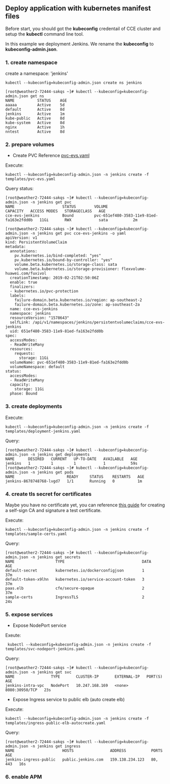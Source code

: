 ## Deploy application with kubernetes manifest files

Before start, you should got the **kubeconfig** credentail of CCE cluster and setup the **kubectl** command line tool.

In this example we deployment Jenkins. 
We rename the **kubeconfig** to **kubeconfig-admin.json**.

### 1. create namespace

create a namespace: 'jenkins'

```
kubectl --kubeconfig=kubeconfig-admin.json create ns jenkins
```

```
[root@weather2-72444-sakqs ~]# kubectl --kubeconfig=kubeconfig-admin.json get ns
NAME          STATUS    AGE
aaaaa         Active    5d
default       Active    8d
jenkins       Active    1m
kube-public   Active    8d
kube-system   Active    8d
nginx         Active    1h
nntest        Active    8d

```

### 2. prepare volumes 

- Create PVC
Reference [pvc-evs.yaml](templates/pvc-evs.yaml)

Execute:

```
kubectl --kubeconfig=kubeconfig-admin.json -n jenkins create -f templates/pvc-evs.yaml
```

Query status:

```
[root@weather2-72444-sakqs ~]# kubectl --kubeconfig=kubeconfig-admin.json -n jenkins get pvc
NAME                     STATUS        VOLUME                                     CAPACITY   ACCESS MODES   STORAGECLASS   AGE
cce-evs-jenkins          Bound         pvc-651ef480-3583-11e9-81ed-fa163e2fdd0b   11Gi       RWX            sata           2m

[root@weather2-72444-sakqs ~]# kubectl --kubeconfig=kubeconfig-admin.json -n jenkins get pvc cce-evs-jenkins -o yaml
apiVersion: v1
kind: PersistentVolumeClaim
metadata:
  annotations:
    pv.kubernetes.io/bind-completed: "yes"
    pv.kubernetes.io/bound-by-controller: "yes"
    volume.beta.kubernetes.io/storage-class: sata
    volume.beta.kubernetes.io/storage-provisioner: flexvolume-huawei.com/fuxivol
  creationTimestamp: 2019-02-21T02:50:06Z
  enable: true
  finalizers:
  - kubernetes.io/pvc-protection
  labels:
    failure-domain.beta.kubernetes.io/region: ap-southeast-2
    failure-domain.beta.kubernetes.io/zone: ap-southeast-2a
  name: cce-evs-jenkins
  namespace: jenkins
  resourceVersion: "1578643"
  selfLink: /api/v1/namespaces/jenkins/persistentvolumeclaims/cce-evs-jenkins
  uid: 651ef480-3583-11e9-81ed-fa163e2fdd0b
spec:
  accessModes:
  - ReadWriteMany
  resources:
    requests:
      storage: 11Gi
  volumeName: pvc-651ef480-3583-11e9-81ed-fa163e2fdd0b
  volumeNamespace: default
status:
  accessModes:
  - ReadWriteMany
  capacity:
    storage: 11Gi
  phase: Bound

```

### 3. create deployments

Execute:

```
kubectl --kubeconfig=kubeconfig-admin.json -n jenkins create -f templates/deployment-jenkins.yaml
```

Query:

```
[root@weather2-72444-sakqs ~]# kubectl --kubeconfig=kubeconfig-admin.json -n jenkins get deployments
NAME      DESIRED   CURRENT   UP-TO-DATE   AVAILABLE   AGE
jenkins   1         1         1            1           59s
[root@weather2-72444-sakqs ~]# kubectl --kubeconfig=kubeconfig-admin.json -n jenkins get pods
NAME                       READY     STATUS    RESTARTS   AGE
jenkins-8678748768-lvgd7   1/1       Running   0          1m
```

### 4. create tls secret for certificates

Maybe you have no certificate yet, you can reference [this guide](http://t.thought.ink/2016/01/23/%E6%90%AD%E5%BB%BA%E8%87%AA%E5%B7%B1%E7%9A%84CA%E6%9C%8D%E5%8A%A1-OpenSSL-CA-%E5%AE%9E%E6%88%98.html) for creating a self-sign CA and signature a test certificate.

Execute:

```
kubectl --kubeconfig=kubeconfig-admin.json -n jenkins create -f templates/sample-certs.yaml
```

Query:

```
[root@weather2-72444-sakqs ~]# kubectl --kubeconfig=kubeconfig-admin.json -n jenkins get secrets
NAME                  TYPE                                  DATA      AGE
default-secret        kubernetes.io/dockerconfigjson        1         37m
default-token-x9lhn   kubernetes.io/service-account-token   3         37m
paas.elb              cfe/secure-opaque                     2         37m
sample-certs          IngressTLS                            2         24s

```

### 5. expose services

- Expose NodePort service

Exeute:

```
 kubectl --kubeconfig=kubeconfig-admin.json -n jenkins create -f templates/svc-nodeport-jenkins.yaml
```

Query:

```
[root@weather2-72444-sakqs ~]# kubectl --kubeconfig=kubeconfig-admin.json -n jenkins get svc
NAME                TYPE       CLUSTER-IP       EXTERNAL-IP   PORT(S)          AGE
jenkins-intra-vpc   NodePort   10.247.168.169   <none>        8080:30950/TCP   23s
```

- Expose Ingress service to public elb (auto create elb)

Execute:

```
kubectl --kubeconfig=kubeconfig-admin.json -n jenkins create -f templates/ingress-public-elb-autocreate.yaml
```

Query:

```
[root@weather2-72444-sakqs ~]# kubectl --kubeconfig=kubeconfig-admin.json -n jenkins get ingress
NAME                     HOSTS                ADDRESS           PORTS     AGE
jenkins-ingress-public   public.jenkins.com   159.138.234.123   80, 443   16s
```

### 6. enable APM
